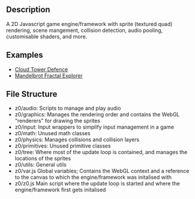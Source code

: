 ## Description

A 2D Javascript game engine/framework with sprite (textured quad) rendering, scene mangement, collision detection, audio pooling, customisable shaders, and more.

## Examples

- [Cloud Tower Defence](https://github.com/hpnrep6/Cloud-Tower_Defence) 
- [Mandelbrot Fractal Explorer](https://github.com/hpnrep6/MandelbrotFractalExplorer)

## File Structure

- z0/audio: Scripts to manage and play audio
- z0/graphics: Manages the rendering order and contains the WebGL "renderers" for drawing the sprites
- z0/input: Input wrappers to simplify input management in a game
- z0/math: Unused math classes
- z0/physics: Manages collisions and collision layers
- z0/primitives: Unused primitive classes
- z0/tree: Where most of the update loop is contained, and manages the locations of the sprites
- z0/utils: General utils
- z0/var.js Global variables; Contains the WebGL context and a reference to the canvas to which the engine/framework was initalised with
- z0/z0.js Main script where the update loop is started and where the engine/framework first gets initalised
